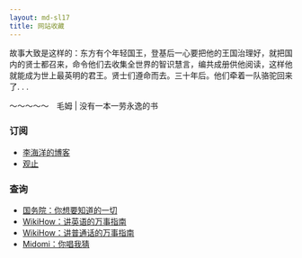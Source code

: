 ```yaml
---
layout: md-sl17
title: 网站收藏
---
```


故事大致是这样的：东方有个年轻国王，登基后一心要把他的王国治理好，就把国内的贤士都召来，命令他们去收集全世界的智识慧言，编共成册供他阅读，这样他就能成为世上最英明的君王。贤士们遵命而去。三十年后。他们牵着一队骆驼回来了. . .

～～～～～　毛姆 | 没有一本一劳永逸的书

### 订阅

- [李海洋的博客](http://www.hyan23.org/#*)
- [观止](https://meiriyiwen.com/random)

### 查询

- [国务院：你想要知道的一切](http://www.gov.cn/guowuyuan/zuzhi.htm)
- [WikiHow：讲英语的万事指南](http://www.wikihow.com/Main-Page/)
- [WikiHow：讲普通话的万事指南](http://zh.wikihow.com/首页/)
- [Midomi：你唱我猜](http://www.midomi.com/)